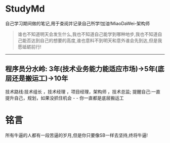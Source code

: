 # StudyMd
自己学习期间做的笔记,用于查阅并记录自己所学!加油!MiaoDaWei-架构师
> 谁也不知道明天会发生什么,我也不知道自己能学到哪种地步,我也不知道自己能否达到自己的想要的高度,谁也意料不到明天和意外谁会先到达,但是我愿砥砺前行!
---------
程序员分水岭:
3年(技术业务能力能适应市场)->5年(底层还是搬运工)->10年
---------
技术路线:技术组长 ，技术经理 ，项目经理，架构师 ，技术总监;
提醒自己:一直提升自己，规划，如果没抓住机会  - - 你一直都是底层搬运工

# 铭言
所有牛逼的人都有一段苦逼的岁月,但是你只要像SB一样去坚持,终将牛逼!
